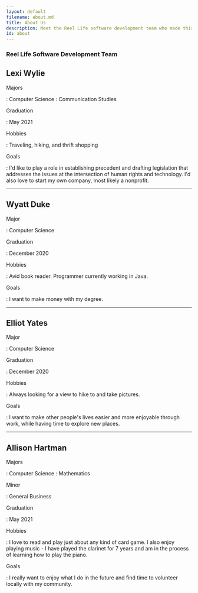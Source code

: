 ```yaml
---
layout: default
filename: about.md
title: About Us
description: Meet the Reel Life software development team who made this all possible!
id: about
---
```


### Reel Life Software Development Team
## Lexi Wylie
Majors

: Computer Science
: Communication Studies

Graduation

: May 2021

Hobbies

: Traveling, hiking, and thrift shopping

Goals

: I'd like to play a role in establishing precedent and drafting legislation that addresses the issues at the intersection of human rights and technology. I'd also love to start my own company, most likely a nonprofit.

---

## Wyatt Duke
Major

: Computer Science

Graduation

: December 2020

Hobbies

: Avid book reader. Programmer currently working in Java.

Goals

: I want to make money with my degree.

---

## Elliot Yates
Major

: Computer Science

Graduation

: December 2020

Hobbies

: Always looking for a view to hike to and take pictures.

Goals

: I want to make other people's lives easier and more enjoyable through work, while having time to explore new places.

---

## Allison Hartman
Majors

: Computer Science
: Mathematics

Minor

: General Business

Graduation

: May 2021

Hobbies

: I love to read and play just about any kind of card game. I also enjoy playing music - I have played the clarinet for 7 years and am in the process of learning how to play the piano.

Goals

: I really want to enjoy what I do in the future and find time to volunteer locally with my community.
